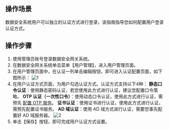 ## 操作场景
数据安全系统用户可以独立的认证方式进行登录，该指南指导您如何配置用户登录认证方式。

## 操作步骤
1. 使用管理员账号登录数据安全网关系统。
2. 在数据安全网关系统单击菜单【用户管理】，进入用户管理页面。
3. 在用户管理页面中，在认证一列单击编辑按钮，即可进入认证配置页面，如下图所示：
![1](https://main.qcloudimg.com/raw/378f9f5f9d8afd150d65c6edd4aa603b.png)
4. 在用户认证方式页面，为用户勾选认证方式。认证方式支持以下4种：
**静态口令认证**：使用静态密码认证，若您使用此方式进行认证，建议您配置口令策略。
**OTP 认证（一次性口令）**：使用动态口令认证，使用此方式进行认证，需预先 [配置 OTP 服务](https://cloud.tencent.com/document/product/1025/32131)。
**证书认证**：使用证书进行认证，使用此方式进行认证，需预先配置证书服务。
**AD 域认证**：使用 AD 域方式进行认证，需要您事先配置好 AD 域服务器。
    ![2](https://main.qcloudimg.com/raw/5c593a197e5dc5238d28b948f2d7f661.png)
5. 单击【保存】按钮，即可完成用户认证方式设置。



